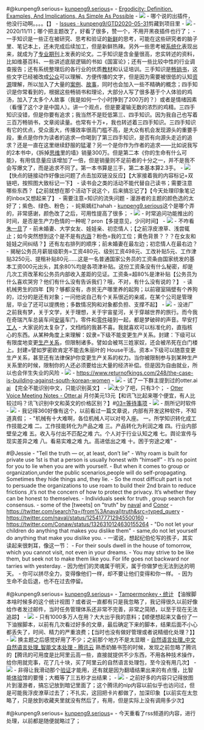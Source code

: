 
#@kunpeng9.serious= [kunpeng9.serious](kunpeng9.serious.md)=
    - [Ergodicity: Definition, Examples, And Implications, As Simple As Possible](https://gumroad.com/l/ergodicity)
        - ![](../images/4SoOCs9x-a.png?)
    - 哪个说的出插件，他没行动啊。。。。【】
    - [Issues · kunpeng9/GTD2020-05-31](https://github.com/kunpeng9/GTD2020-05-31/issues)剪藏到项目里
    - ![](../images/JJs0xzAchN.png?)
    - 2020/11/11；哪个把主题改了，好看了很多，赞一个，不用开黑夜插件也行了；
    - 一手知识是一些正在被研究、思考和验证的[新鲜](新鲜.md)的思考，可能在这些研究者的脑子里、笔记本上，还未完成后续加工，但是新鲜热辣。另外一些思考被[系统化](系统化.md)表现出来，就成为了[专业](专业.md)[期刊](期刊.md)上发表的论文。二手知识是含金量很高，忠实转述的资料，比如维基百科、一些讲述底层逻辑的书如《国富论》；还有一些比较中性的行业调查报告；还有系统整理后的各行业的优质[教材](教材.md)和认证培训。三手知识是[畅销书](畅销书.md)，这些文字已经被改成[公众](公众.md)可以理解、方便传播的文字，但是因为需要被很低的认知[资源](资源.md)理解，所以加入了大量的[案例](案例.md)、[故事](故事.md)，同时也会加入一些不精确的概念；四手知识是你常看到的，根据这些畅销书和理论，大部分人写了很多基于个人体验的鸡汤，加入了太多个人故事（我是如何一个小时挣到了200万的？）或者是情绪因素（看懂了这个才是中国人）。讲一个观点，但是要灌输无数的浓烈的鸡精。三四手知识没错，但是你要有追求；我当然不是贬低第三、四手知识。因为我自己也写着三百万畅销书，文章阅读量。也常有十万+，我也转述着三四手知识。三四手知识有它的优点，受众面大，传播效率很高门槛不高，是大众有机会发现源头的重要手段，重点是你作为读者的追求—你喝到了第三四手知识，是否有向源头走近的追求？还是一直在这里继续舒服的猛灌？另一个是你作为作者的追求——比如说我写的2本书中，《拆掉[思维](思维.md)里的墙》销量300万。但是第二本《你的生命有什么可能》，有用信息量应该增加了一倍，但是销量则不足前者的十分之一，并不是我不会写爆文了，而是追求不同了。第一本书算是三手，第二本基本算2.3手。
    - ![](../images/ecH5FrRtqx.png?)【快点的链接动作好像出问题了点击加双链没反应】【大家接着我的内容标记+双链吧，按照图大致标记一下】
    - 读书会之类的活动不能代替自己读书；需要注意哪些东西？【之前就想在那个活动下说这个，后来搞忘记了】【今天处理印象笔记的inbox又想起来了】
    - 需要注意=知识的流失问题
    - 漫游者的主题的颜色选的太好了；紫色、绿色、粉色；
        - 姹紫嫣红hahah
        - [kunpeng9.serious](kunpeng9.serious.md)这个是哪个弄的，非常感谢，颜色改了之后，可用性提高了很多；
    - ![](../images/1e2NPU-LP5.png?)
    - 时常追问功能推出的时间，是否是生产力色情的一种呢？pron【多提意见，少问时间】
    - ![](../images/Lmb3mW2_Ep.png?)
    - 不咋看[朱一旦](朱一旦.md)了
    - 前未婚妻、大学女友、娃娃亲、初恋情人；【之前浮皮潦草、浅尝辄止；如今突然想到这个是不是有[内涵](内涵.md)？粉色=我的工位；黄色背景？？？在女友和娃娃之间纠结？】还有左右排列的顺序；前未婚妻在最左边；初恋情人在最右边？
    - 揭秘公务员月薪层级职务=工资480元、级别工资498元、工改补贴5元、工作津贴3250元、提租补贴80元……这是一名普通国家公务员的工资条由国家统发的基本工资000元出头，其余80%均是各项津补贴。这份工资条没有什么秘密，却是几次工资改革和公务员内部收入差距的见证。工资条=超80%是津补贴【公务员为什么喜欢哭穷？他们有什么没有告诉我们？哦，不对，有什么没有说的？】
    - 读机械男生的四年【狗？够都没有，赤贫无产哪里养的起狗；以前寝室隔壁有个养狗的，过分的是还有对象；一问他说自己有个关系很近的亲戚，在某个公司是管理层，毕业了还可以提携他；多数情况狗和对象都负担、支撑不起】
    - ![](../images/EpsHnv_YVp.png?)
    - 没进厂之前我有梦，关于文学，关于理想，关于宇宙星河，关于穿越世界的旅行。而今我在奇瑞汽车总装车间[安装](安装.md)车门，零件和[零件](零件.md)碰到一起，都是梦破碎的声音。早安打[工人](工人.md)
    - 大家说的太复杂了，文绉绉的我甚不喜。我就喜欢可以标准化的，直指核心的东西。从某种角度上来理解：奴隶=下级不能变更生产关系。封建：下级可以有限度地变更[生产关系](生产关系.md)，但限制诸多。譬如会被骂三姓家奴，还会被吊死在白门楼上。封建=譬如罗密欧肯定不能去朱丽叶的 House干活。资本=下级可以随意变更生产关系，甚至还有法律保护你变更生产关系的权力。当你被限制参与到某种生产关系里的时候，限制你的人还必须要给出大量的经济补偿。但是因为自由就业，所以也会伴生失业的风险
    - ![](../images/BeNVE4TqFL.png?)
    - https://www.returnofkings.com/248/the-case-is-building-against-south-korean-women
    - ![](../images/6yvJ1kiZNp.png?)
    - 试了一下群主提到过的otter.ai [ai](ai.md) 【完全不能识别中文，只能识别英文】
    - ![](../images/Na3Opvr3y0.png?)太少了吧，只有3个；
    - [Otter Voice Meeting Notes - Otter.ai](https://otter.ai/purchase/individual) 月付美元13元【和讯飞比起来哪个便宜，有人比较过吗？讯飞识别中文和英文的价格区别？】#[03=等待事项](03=等待事项.md) 
    - ![](../images/AuhjuTc_VO.png?)
    - 厕所记时软件
        - ![](../images/XPONESZH7k.png?)
        - 我记得360好像有这个，以前看过一篇文章说，内部有开发这种软件，不知道真假；
    - "机械有十大难啊，各位机械人可以对号入座。  一。所学知识转化成工作技能之难  二。工作技能转化为产品之难  三。产品转化为利润之难  四。行业内部壁垒之难  五。收入与付出不匹配之难  六。个人对于行业认知之难  七。舆论宣传与现实差异之难  八。看易实难之难  九。高进低出之难  十。困于穷途之难"
    - 

#@Jessie
    -  "Tell the truth — or, at least, don’t lie"
        - Why roam is built for private use 1st is that a person is usually honest with “himself”
            - It’s no point for you to lie when you are with yourself.
            - But when it comes to group or organization,under the public scenarios,people will do self-propagating. Sometimes they hide things and, they lie. 
            - So the most difficult part is not to persuade the organizations to use roam to build their 2nd brain to reduce frictions ,it’s not the concern of how to protect the privacy. It’s whether they can be honest to themselves.
            - Individuals seek for truth , group search for consensus.
            - some of the [tweets] on "truth" by [naval](naval.md) and [Conor](Conor.md)
                - https://twitter.com/search?q=(from%3Anaval)truth&src=typed_query
                - https://twitter.com/naval/status/1254177712945500160
                - https://twitter.com/Conaw/status/1326310124630155264
    - "Do not let your children do anything that makes you dislike them"
        - same,do not let yourself do anything that make you dislike you.
        - 一诺说，想起纪伯伦写的孩子，其实读起来很刺耳，像这一节：
            - For their souls dwell in the house of tomorrow, which you cannot visit, not even in your dreams.
            - You may strive to be like them, but seek not to make them like you. For life goes not backward nor tarries with yesterday.
            - 因为他们的灵魂属于明天，属于你做梦也无法到达的明天。
            - 你可以拼尽全力，变得像他们一样，却不要让他们变得和你一样。
            - 因为生命不会后退，也不在过去停留。

#@kunpeng9.serious= [kunpeng9.serious](kunpeng9.serious.md)=
    - [Tampermonkey・统计](https://www.tampermonkey.net/stats.php?ext=dhdg) 【油猴脚本啥时候多的这个统计视图？或者说一直都有只是我忽略了，我记得很久以前好像给作者发过邮件，当时任务管理体系还非常不完善，非常之简陋，以至于现在无法追踪】
    - ![](../images/c5Hqk1e1I9.png?)
    - 只有1000多万人在用？大大出乎我的意料；【顺便想起来又备份了一下油猴脚本，以前有几次看过好多的文章，最后确定下来的脚本，结果后面不小心都丢失了，时间、精力的严重浪费；【当时也没有做好管理或者说精细化处理？】】
    - ![](../images/g1iXVV4Kdn.png?)
换主题之后感觉好用了不少；之前那个地方不是太显眼
    - [自然语言处理_中文自然语言处理_智能文本处理 - 腾讯云](https://cloud.tencent.com/product/nlp) 熟悉奶酪书签的时候，发现之前忽略了腾讯的【腾讯的可用度是比阿里云高一些，直接就提供不少东西，不用各种技术操作，给你用就完事，花了几十块，买了阿里云的自然语言处理包，至今没有用几次】
    - ![](../images/w_WRaweLHs.png?)
    - 非得让我滑动那个[验证](验证.md)才能用，还有就是因为翻墙结果出来的有点慢，比智能[体验](体验.md)馆的要慢；大概等了三五秒才出结果；
    - ![](../images/Pe7yIOxJRC.png?)
    - 之前好多的内容只记得放图片到漫游者，搞忘记放到暗记里面了；这个腾讯的nlp内容以前似乎也访问过，但是可能我浮皮潦草过去了；不扎实，这回把卡片都做了，加深印象【以前实在太忽略了，只是放到收藏夹里就没有然后了，有用，但是实际上没有调用多少次】

#@kunpeng9.serious= [kunpeng9.serious](kunpeng9.serious.md)=
    - 今天重看了rss频道的内容，进行处理，以前都是随便就略过了；
